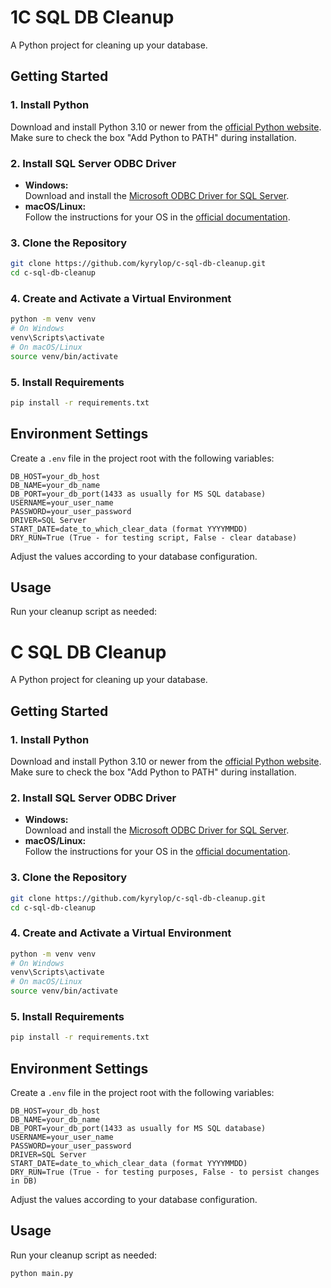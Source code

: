# 1C SQL DB Cleanup

A Python project for cleaning up your database.

## Getting Started

### 1. Install Python

Download and install Python 3.10 or newer from the [official Python website](https://www.python.org/downloads/).  
Make sure to check the box "Add Python to PATH" during installation.

### 2. Install SQL Server ODBC Driver

- **Windows:**  
  Download and install the [Microsoft ODBC Driver for SQL Server](https://learn.microsoft.com/en-us/sql/connect/odbc/download-odbc-driver-for-sql-server).
- **macOS/Linux:**  
  Follow the instructions for your OS in the [official documentation](https://learn.microsoft.com/en-us/sql/connect/odbc/download-odbc-driver-for-sql-server).

### 3. Clone the Repository

```sh
git clone https://github.com/kyrylop/c-sql-db-cleanup.git
cd c-sql-db-cleanup
```

### 4. Create and Activate a Virtual Environment

```sh
python -m venv venv
# On Windows
venv\Scripts\activate
# On macOS/Linux
source venv/bin/activate
```

### 5. Install Requirements

```sh
pip install -r requirements.txt
```

## Environment Settings

Create a `.env` file in the project root with the following variables:

```env
DB_HOST=your_db_host
DB_NAME=your_db_name
DB_PORT=your_db_port(1433 as usually for MS SQL database)
USERNAME=your_user_name
PASSWORD=your_user_password
DRIVER=SQL Server
START_DATE=date_to_which_clear_data (format YYYYMMDD)
DRY_RUN=True (True - for testing script, False - clear database)
```

Adjust the values according to your database configuration.

## Usage

Run your cleanup script as needed:

# C SQL DB Cleanup

A Python project for cleaning up your database.

## Getting Started

### 1. Install Python

Download and install Python 3.10 or newer from the [official Python website](https://www.python.org/downloads/).  
Make sure to check the box "Add Python to PATH" during installation.

### 2. Install SQL Server ODBC Driver

- **Windows:**  
  Download and install the [Microsoft ODBC Driver for SQL Server](https://learn.microsoft.com/en-us/sql/connect/odbc/download-odbc-driver-for-sql-server).
- **macOS/Linux:**  
  Follow the instructions for your OS in the [official documentation](https://learn.microsoft.com/en-us/sql/connect/odbc/download-odbc-driver-for-sql-server).

### 3. Clone the Repository

```sh
git clone https://github.com/kyrylop/c-sql-db-cleanup.git
cd c-sql-db-cleanup
```

### 4. Create and Activate a Virtual Environment

```sh
python -m venv venv
# On Windows
venv\Scripts\activate
# On macOS/Linux
source venv/bin/activate
```

### 5. Install Requirements

```sh
pip install -r requirements.txt
```

## Environment Settings

Create a `.env` file in the project root with the following variables:

```env
DB_HOST=your_db_host
DB_NAME=your_db_name
DB_PORT=your_db_port(1433 as usually for MS SQL database)
USERNAME=your_user_name
PASSWORD=your_user_password
DRIVER=SQL Server
START_DATE=date_to_which_clear_data (format YYYYMMDD)
DRY_RUN=True (True - for testing purposes, False - to persist changes in DB)
```

Adjust the values according to your database configuration.

## Usage

Run your cleanup script as needed:

```sh
python main.py
```
